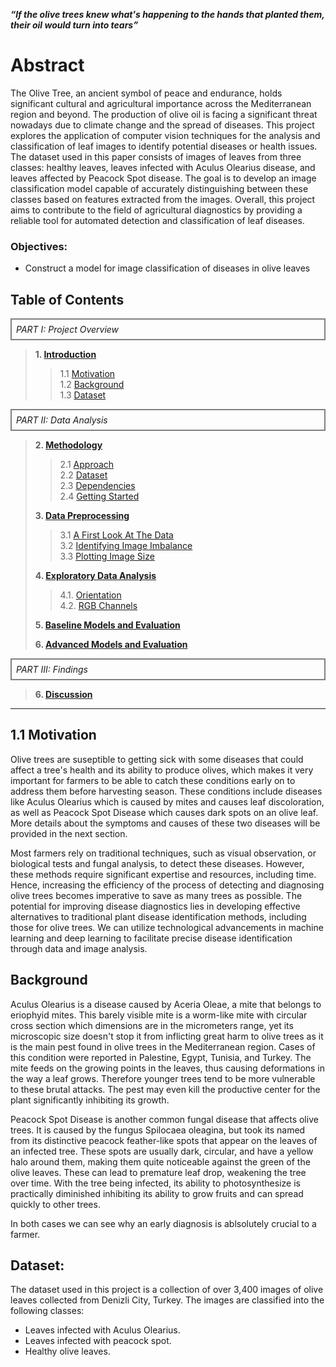 ***“If the olive trees knew what's happening to the hands that planted them, their oil would turn into tears”***


# Abstract
 The Olive Tree, an ancient symbol of peace and endurance, holds significant cultural and agricultural importance across the Mediterranean region and beyond. The production of olive oil is facing a significant threat nowadays due to climate change and the spread of diseases. This project explores the application of computer vision techniques for the analysis and classification of leaf images to identify potential diseases or health issues. The dataset used in this paper consists of images of leaves from three classes: healthy leaves, leaves infected with Aculus Olearius disease, and leaves affected by Peacock Spot disease. The goal is to develop an image classification model capable of accurately distinguishing between these classes based on features extracted from the images. Overall, this project aims to contribute to the field of agricultural diagnostics by providing a reliable tool for automated detection and classification of leaf diseases.

### Objectives:
- Construct a model for image classification of diseases in olive leaves

## Table of Contents
<i><p style="border-width:2px; border-style:solid; border-color:#808080; padding: 0.5em;text-align:left;">PART I: Project Overview</p></i>

> **1. [Introduction](#intro)**
> > 1.1 [Motivation](#1.1)  
> > 1.2 [Background](#1.2)  
> > 1.3 [Dataset](#1.3)  
>
<i><p style="border-width:2px; border-style:solid; border-color:#808080; padding: 0.5em;text-align:left;">PART II: Data Analysis</p></i>
> 
> **2. [Methodology](#methodology)**
> > 2.1 [Approach](#2.1)   
> > 2.2 [Dataset](#2.2)     
> > 2.3 [Dependencies](#2.3)   
> > 2.4 [Getting Started](#2.4)
>
> **3. [Data Preprocessing](#preprocessing)**
> > 3.1 [A First Look At The Data](#3.1)  
> > 3.2 [Identifying Image Imbalance](#3.2)  
> > 3.3 [Plotting Image Size](#3.3)     
>
> **4. [Exploratory Data Analysis](#eda)**   
> > 4.1. [Orientation](#4.1)  
> > 4.2. [RGB Channels](#4.2)  
>
> **5. [Baseline Models and Evaluation](#baseline_model)**
>
> **6. [Advanced Models and Evaluation](#advanced_model)**
>
<i><p style="border-width:2px; border-style:solid; border-color:#808080; padding: 0.5em;text-align:left;">PART III: Findings</p></i>
> 
> **6. [Discussion](#discussion)**  
    </font>
<hr>

<a id='1.1'></a>
## 1.1 Motivation

Olive trees are suseptible to getting sick with some diseases that could affect a tree's health and its ability to produce olives, which makes it very important for farmers to be able to catch these conditions early on to address them before harvesting season.  These conditions include diseases like Aculus Olearius which is caused by mites and causes leaf discoloration, as well as Peacock Spot Disease which causes dark spots on an olive leaf. More details about the symptoms and causes of these two diseases will be provided in the next section.

Most farmers rely on traditional techniques, such as visual observation, or biological tests and fungal analysis, to detect these diseases. However, these methods require significant expertise and resources, including time. Hence, increasing the efficiency of the process of detecting and diagnosing olive trees becomes imperative to save as many trees as possible. The potential for improving disease diagnostics lies in developing effective alternatives to traditional plant disease identification methods, including those for olive trees. We can utilize technological advancements in machine learning and deep learning to facilitate precise disease identification through data and image analysis.

<a id='1.2'></a>
## Background  

Aculus Olearius is a disease caused by Aceria Oleae, a mite that belongs to eriophyid mites. This barely visible mite is a worm-like mite with circular cross section which dimensions are in the micrometers range, yet its microscopic size doesn't stop it from inflicting great harm to olive trees as it is the main pest found in olive trees in the Mediterranean region. Cases of this condition were reported in Palestine, Egypt, Tunisia, and Turkey. The mite feeds on the growing points in the leaves, thus causing deformations in the way a leaf grows. Therefore younger trees tend to be more vulnerable to these brutal attacks. The pest may even kill the productive center for the plant significantly inhibiting its growth.

Peacock Spot Disease is another common fungal disease that affects olive trees. It is caused by the fungus Spilocaea oleagina, but took its named from its distinctive peacock feather-like spots that appear on the leaves of an infected tree. These spots are usually dark, circular, and have a yellow halo around them, making them quite noticeable against the green of the olive leaves. These can lead to premature leaf drop, weakening the tree over time. With the tree being infected, its ability to photosynthesize is practically diminished inhibiting its ability to grow fruits and can spread quickly to other trees.

In both cases we can see why an early diagnosis is ablsolutely crucial to a farmer.

<a id='1.3'></a>
## Dataset:

The dataset used in this project is a collection of over 3,400 
images of olive leaves collected from Denizli City, Turkey. 
The images are classified into the following classes:  

- Leaves infected with Aculus Olearius.
- Leaves infected with peacock spot.
- Healthy olive leaves.
